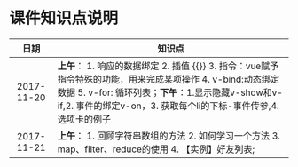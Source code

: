 # 课件知识点说明

|   日期    | 知识点 |
|:-------------:|-------------|
| 2017-11-20 | **上午**： 1. 响应的数据绑定 2. 插值 {{}} 3. 指令：vue赋予指令特殊的功能，用来完成某项操作 4. v-bind:动态绑定数据 5. v-for: 循环列表；**下午**：1.显示隐藏v-show和v-if,2. 事件的绑定v-on，3. 获取每个li的下标-事件传参,4. 选项卡的例子|
| 2017-11-21 | **上午**： 1. 回顾字符串数组的方法 2. 如何学习一个方法 3. map、filter、reduce的使用 4. 【实例】好友列表;|


